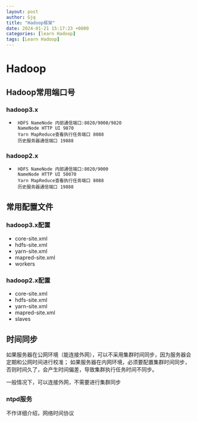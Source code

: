 ```yaml
---
layout: post
author: Gjq
title: "Hadoop框架"
date: 2024-01-21 15:17:23 +0800
categories: [learn Hadoop]
tags: [Learn Hadoop]
---
```


# Hadoop

## Hadoop常用端口号

### hadoop3.x

+      HDFS NameNode 内部通信端口:8020/9000/9820
       NameNode HTTP UI 9870
       Yarn MapReduce查看执行任务端口 8088
       历史服务器通信端口 19888

### hadoop2.x

+      HDFS NameNode 内部通信端口:8020/9000
       NameNode HTTP UI 50070
       Yarn MapReduce查看执行任务端口 8088
       历史服务器通信端口 19888

## 常用配置文件

### hadoop3.x配置

+ core-site.xml
+ hdfs-site.xml
+ yarn-site.xml
+ mapred-site.xml
+ workers

### hadoop2.x配置

+ core-site.xml
+ hdfs-site.xml
+ yarn-site.xml
+ mapred-site.xml
+ slaves

## 时间同步

如果服务器在公网环境（能连接外网），可以不采用集群时间同步，因为服务器会定期和公网时间进行校准；
如果服务器在内网环境，必须要配置集群时间同步，否则时间久了，会产生时间偏差，导致集群执行任务时间不同步。

一般情况下，可以连接外网，不需要进行集群同步

### ntpd服务

不作详细介绍，网络时间协议
